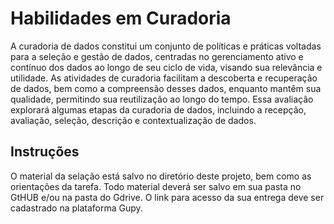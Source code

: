 # Habilidades em Curadoria

A curadoria de dados constitui um conjunto de políticas e práticas voltadas para a seleção e gestão de dados, centradas no gerenciamento ativo e contínuo dos dados ao longo de seu ciclo de vida, visando sua relevância e utilidade. As atividades de curadoria facilitam a descoberta e recuperação de dados, bem como a compreensão desses dados, enquanto mantêm sua qualidade, permitindo sua reutilização ao longo do tempo.
Essa avaliação explorará algumas etapas da curadoria de dados, incluindo a recepção, avaliação, seleção, descrição e contextualização de dados. 

## Instruções

O material da selação está salvo no diretório deste projeto, bem como as orientações da tarefa. 
Todo material deverá ser salvo em sua pasta no GtHUB e/ou na pasta do Gdrive. O link para acesso da sua entrega deve ser cadastrado na plataforma Gupy.

